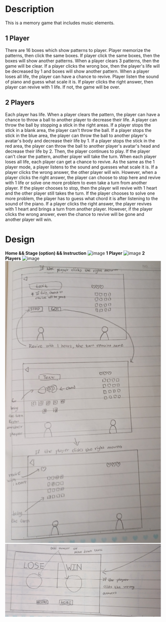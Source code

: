 # Description

This is a memory game that includes music elements.

## 1 Player
There are 16 boxes which show patterns to player. Player memorize the patterns, then click the same boxes. If player click the same boxes, then the boxes will show another patterns. When a player clears 3 patterns, then the game will be clear. If a player clicks the wrong box, then the player's life will be decreased by 1 and boxes will show another pattern. When a player loses all life, the player can have a chance to revive. Player listen the sound of piano and guess what scale it is. If player clicks the right answer, then player can revive with 1 life. If not, the game will be over.

## 2 Players
Each player has life. When a player clears the pattern, the player can have a chance to throw a ball to another player to decrease their life. A player can throw the ball by stopping a stick in the right areas. If a player stops the stick in a blank area, the player can't throw the ball. If a player stops the stick in the blue area, the player can throw the ball to another player's avatar's body and decrease their life by 1. If a player stops the stick in the red area, the player can throw the ball to another player's avatar's head and decrease their life by 2. Then, the player continues to play. If the player can't clear the pattern, another player will take the turn. When each player loses all life, each player can get a chance to revive. As the same as the 1 player mode, a player listens to the sound and guesses what scale it is. If a player clicks the wrong answer, the other player will win. However, when a player clicks the right answer, the player can choose to stop here and revive with 1 life or solve one more problem to even take a turn from another player. If the player chooses to stop, then the player will revive with 1 heart and the other player still takes the turn. If the player chooses to solve one more problem, the player has to guess what chord it is after listening to the sound of the piano. If a player clicks the right answer, the player revives with 1 heart and brings a turn from another player. However, if the player clicks the wrong answer, even the chance to revive will be gone and another player will win. 

# Design
**Home && Stage (option) && Instruction**
![image](image.png)
**1 Player**
![image](image_2.png)
**2 Players**
![image](image_3.png)
![image](image_4.png)
![image](image_5.png)